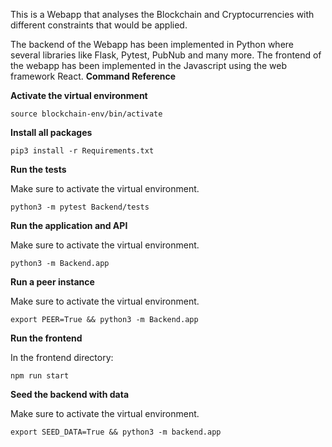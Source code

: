 This is a Webapp that analyses the Blockchain and Cryptocurrencies with different constraints that would be applied. 

The backend of the Webapp has been implemented in Python where several libraries like Flask, Pytest, PubNub and many more. 
The frontend of the webapp has been implemented in the Javascript using the web framework React. 
**Command Reference**

**Activate the virtual environment**
```
source blockchain-env/bin/activate
```

**Install all packages**
```
pip3 install -r Requirements.txt
```

**Run the tests**

Make sure to activate the virtual environment.
```
python3 -m pytest Backend/tests
```

**Run the application and API**

Make sure to activate the virtual environment.
```
python3 -m Backend.app
```

**Run a peer instance**

Make sure to activate the virtual environment.
```
export PEER=True && python3 -m Backend.app
```

**Run the frontend**

In the frontend directory:
```
npm run start
```
**Seed the backend with data**

Make sure to activate the virtual environment.
```
export SEED_DATA=True && python3 -m backend.app
```
